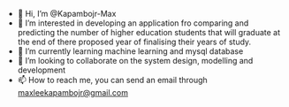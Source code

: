 - 👋 Hi, I’m @Kapambojr-Max
- 👀 I’m interested in developing an application fro comparing and predicting the number of higher education students that will graduate at the end of there proposed year of finalising their years of study.
- 🌱 I’m currently learning machine learning and mysql database
- 💞️ I’m looking to collaborate on the system design, modelling and development
- 📫 How to reach me, you can send an email through maxleekapambojr@gmail.com

<!---
Kapambojr-Max/Kapambojr-Max is a ✨ special ✨ repository because its `README.md` (this file) appears on your GitHub profile.
You can click the Preview link to take a look at your changes.
--->
